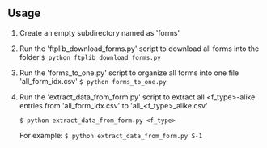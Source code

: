## Usage

1. Create an empty subdirectory named as 'forms'

2. Run the 'ftplib_download_forms.py' script to download all forms into the folder
	`$ python ftplib_download_forms.py`

3. Run the 'forms_to_one.py' script to organize all forms into one file 'all_form_idx.csv'
	`$ python forms_to_one.py`

4. Run the 'extract_data_from_form.py' script to extract all <f_type>-alike entries from 'all_form_idx.csv' to 'all_<f_type>_alike.csv'  

	`$ python extract_data_from_form.py <f_type>`

	For example:
	`$ python extract_data_from_form.py S-1`